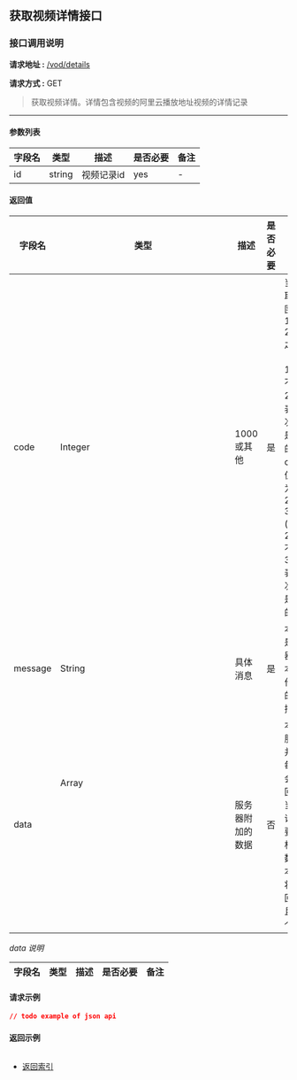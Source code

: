 ## 获取视频详情接口

### 接口调用说明

__请求地址 :__ [/vod/details](#)

__请求方式 :__ GET

> 获取视频详情。详情包含视频的阿里云播放地址视频的详情记录

--------------------------------------

#### 参数列表

|字段名|类型|描述|是否必要|备注|
|-|-|-|-|-|
|id|string|视频记录id|yes|-|


#### 返回值

|字段名|类型|描述|是否必要|备注|
|-|-|-|-|-|
|code|Integer|1000 或其他|是|当code取值范围为 1000 - 2000 之间时（包含1000, 不包含2000）表示此次操作是成功的。当code取值范围为 2000 - 3000 (包含2000, 不包含3000)表示此次操作是失败的|
|message|String|具体消息|是|本字段是服务器对于本次操作结果的消息描述|
|data|Array<Object>|服务器附加的数据|否|本字段服务器并不是每次都会返回，大当每次请求需要返回相应的数据时本字段将会返回，并且是一个数组|

_data 说明_

|字段名|类型|描述|是否必要|备注|
|-|-|-|-|-|


#### 请求示例

```json
// todo example of json api

```

#### 返回示例

```json


```

* [返回索引](../readme.md)
